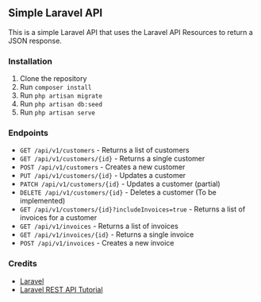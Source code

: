 
## Simple Laravel API

This is a simple Laravel API that uses the Laravel API Resources to return a JSON response.

### Installation

1. Clone the repository
2. Run `composer install`
3. Run `php artisan migrate`
4. Run `php artisan db:seed`
5. Run `php artisan serve`

### Endpoints

- `GET /api/v1/customers` - Returns a list of customers
- `GET /api/v1/customers/{id}` - Returns a single customer
- `POST /api/v1/customers` - Creates a new customer
- `PUT /api/v1/customers/{id}` - Updates a customer
- `PATCH /api/v1/customers/{id}` - Updates a customer (partial)
- `DELETE /api/v1/customers/{id}` - Deletes a customer (To be implemented)
- `GET /api/v1/customers/{id}?includeInvoices=true` - Returns a list of invoices for a customer
- `GET /api/v1/invoices` - Returns a list of invoices
- `GET /api/v1/invoices/{id}` - Returns a single invoice
- `POST /api/v1/invoices` - Creates a new invoice


### Credits

- [Laravel](https://laravel.com/)
- [Laravel REST API Tutorial](https://www.youtube.com/watch?v=YGqCZjdgJJk&list=PLUHpK5OcodpgfyGXjslXaHoLXDeSD8G-W&index=3&t=4200s&ab_channel=EnvatoTuts%2B)
